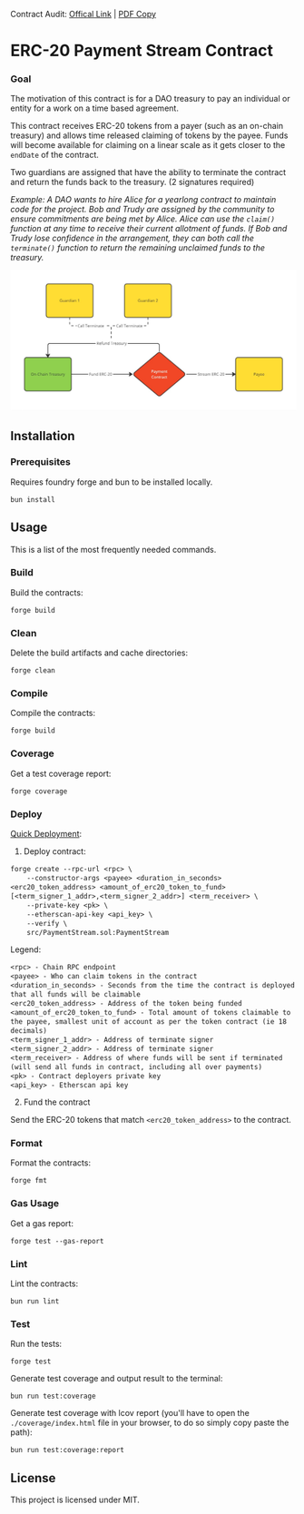 Contract Audit: [Offical Link](https://0xmacro.com/library/audits/titan-node-1) | [PDF Copy](https://github.com/Titan-Node/payment-stream/blob/main/Payment-Stream-0xMarco-Audit.pdf)
# ERC-20 Payment Stream Contract
### Goal
The motivation of this contract is for a DAO treasury to pay an individual or entity for a work on a time based agreement. 

This contract receives ERC-20 tokens from a payer (such as an on-chain treasury) and allows time released claiming of tokens by the payee. Funds will become available for claiming on a linear scale as it gets closer to the `endDate` of the contract.

Two guardians are assigned that have the ability to terminate the contract and return the funds back to the treasury. (2 signatures required)

*Example: A DAO wants to hire Alice for a yearlong contract to maintain code for the project. Bob and Trudy are assigned by the community to ensure commitments are being met by Alice. Alice can use the `claim()` function at any time to receive their current allotment of funds. If Bob and Trudy lose confidence in the arrangement, they can both call the `terminate()` function to return the remaining unclaimed funds to the treasury.*

![Payment-Stream-Flowshart](https://raw.githubusercontent.com/Titan-Node/payment-stream/main/Payment-Stream-Flowshart.jpg)

## Installation
### Prerequisites 
Requires foundry forge and bun to be installed locally.

```
bun install
```

## Usage

This is a list of the most frequently needed commands.

### Build

Build the contracts:

```
forge build
```

### Clean

Delete the build artifacts and cache directories:

```
forge clean
```

### Compile

Compile the contracts:

```
forge build
```

### Coverage

Get a test coverage report:

```
forge coverage
```

### Deploy

[Quick Deployment](https://book.getfoundry.sh/forge/deploying):

1. Deploy contract:
```
forge create --rpc-url <rpc> \
    --constructor-args <payee> <duration_in_seconds> <erc20_token_address> <amount_of_erc20_token_to_fund> [<term_signer_1_addr>,<term_signer_2_addr>] <term_receiver> \
    --private-key <pk> \
    --etherscan-api-key <api_key> \
    --verify \
    src/PaymentStream.sol:PaymentStream
```
Legend:
```
<rpc> - Chain RPC endpoint
<payee> - Who can claim tokens in the contract
<duration_in_seconds> - Seconds from the time the contract is deployed that all funds will be claimable
<erc20_token_address> - Address of the token being funded
<amount_of_erc20_token_to_fund> - Total amount of tokens claimable to the payee, smallest unit of account as per the token contract (ie 18 decimals)
<term_signer_1_addr> - Address of terminate signer
<term_signer_2_addr> - Address of terminate signer
<term_receiver> - Address of where funds will be sent if terminated (will send all funds in contract, including all over payments)
<pk> - Contract deployers private key
<api_key> - Etherscan api key
```

2. Fund the contract

Send the ERC-20 tokens that match `<erc20_token_address>` to the contract.

### Format

Format the contracts:

```
forge fmt
```

### Gas Usage

Get a gas report:

```
forge test --gas-report
```

### Lint

Lint the contracts:

```
bun run lint
```

### Test

Run the tests:

```
forge test
```

Generate test coverage and output result to the terminal:

```
bun run test:coverage
```

Generate test coverage with lcov report (you'll have to open the `./coverage/index.html` file in your browser, to do so
simply copy paste the path):

```
bun run test:coverage:report
```

## License

This project is licensed under MIT.
